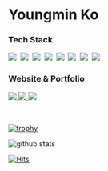# Youngmin Ko

<h3>Tech Stack</h3>
<p>  
  <img src="https://img.shields.io/badge/JavaScript-F7DF1E?style=flat-square&logo=JavaScript&logoColor=black"/>&nbsp
  <img src="https://img.shields.io/badge/Typescript-235A97?style=flat-square&logo=Typescript&logoColor=white"/>&nbsp
  <img src="https://img.shields.io/badge/React-61DAFB?style=flat-square&logo=React&logoColor=black"/>&nbsp 
  <img src="https://img.shields.io/badge/Next.js-000000?style=flat-square&logo=next.js&logoColor=white"/>&nbsp
  <img src="https://img.shields.io/badge/Node.js-339933?style=flat-square&logo=Node.js&logoColor=white"/>&nbsp 
  <img src="https://img.shields.io/badge/GraphQL-E10098?style=flat-square&logo=GraphQL&logoColor=white"/>&nbsp
  <img src="https://img.shields.io/badge/Apollo-311C87?style=flat-square&logo=Apollo-GraphQL&logoColor=white"/>&nbsp 
  <img src="https://img.shields.io/badge/styled--components-DB7093?style=flat-square&logo=styled-components&logoColor=white"/>&nbsp 
</p>

<h3>Website & Portfolio</h3>
 <p>
  <a href="https://mandu0505.notion.site/mandu0505/mandu0505-21db250e06b741c5b084d5f13fe49fa8" target="_blank" alt="resume">
    <img src="https://img.shields.io/badge/-Resume-000000?style=flat-square&logo=Notion&logoColor=white" />
  </a>
  <a href="https://mandu0505.com/" target="_blank" alt="website">
    <img src="https://img.shields.io/badge/-Website-blueviolet?style=flat-square&logoColor=white" />
  </a>
   <a href="https://www.linkedin.com/in/youngmin-ko-0994a411b/"><img src="https://img.shields.io/badge/LinkedIn-0A66C2?style=flat-square&logo=LinkedIn&logoColor=white"/></a>
</p>
<br />
<!-- <div>
  
  ![github stats](https://github-readme-stats.vercel.app/api?username=mandu0505)
  <br>
  
</div> -->
 
[![trophy](https://github-profile-trophy.vercel.app/?username=mandu0505&theme=chalk&row=1&column=5&margin-w=5)](https://github.com/ryo-ma/github-profile-trophy)

![github stats](https://github-readme-stats.vercel.app/api/top-langs/?username=mandu0505&hide_border=true&layout=compact)

[![Hits](https://hits.seeyoufarm.com/api/count/incr/badge.svg?url=https%3A%2F%2Fgithub.com%2Fmandu0505&count_bg=%2379C83D&title_bg=%23555555&icon=&icon_color=%23E7E7E7&title=hits&edge_flat=false)](https://hits.seeyoufarm.com)
